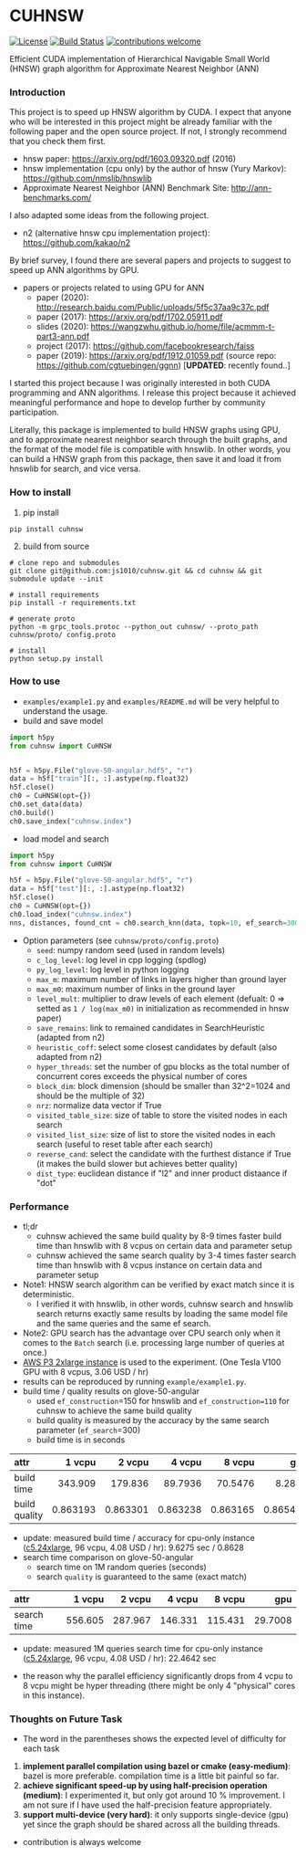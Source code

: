 # CUHNSW

[![License](https://img.shields.io/badge/License-Apache%202.0-blue.svg)](https://opensource.org/licenses/Apache-2.0) [![Build Status](https://travis-ci.org/js1010/cuhnsw.svg?branch=main)](https://travis-ci.org/js1010/cuhnsw) [![contributions welcome](https://img.shields.io/badge/contributions-welcome-brightgreen.svg?style=flat)](https://github.com/dwyl/learn-travis/issues)

Efficient CUDA implementation of Hierarchical Navigable Small World (HNSW) graph algorithm for Approximate Nearest Neighbor (ANN)

### Introduction

This project is to speed up HNSW algorithm by CUDA. I expect that anyone who will be interested in this project might be already familiar with the following paper and the open source project. If not, I strongly recommend that you check them first.

- hnsw paper: https://arxiv.org/pdf/1603.09320.pdf (2016)
- hnsw implementation (cpu only) by the author of hnsw (Yury Markov): https://github.com/nmslib/hnswlib
- Approximate Nearest Neighbor (ANN) Benchmark Site: http://ann-benchmarks.com/

I also adapted some ideas from the following project.

- n2 (alternative hnsw cpu implementation project): https://github.com/kakao/n2

By brief survey, I found there are several papers and projects to suggest to speed up ANN algorithms by GPU.

- papers or projects related to using GPU for ANN
  - paper (2020): http://research.baidu.com/Public/uploads/5f5c37aa9c37c.pdf
  - paper (2017): https://arxiv.org/pdf/1702.05911.pdf
  - slides (2020): https://wangzwhu.github.io/home/file/acmmm-t-part3-ann.pdf
  - project (2017): https://github.com/facebookresearch/faiss
  - paper (2019): https://arxiv.org/pdf/1912.01059.pdf (source repo: https://github.com/cgtuebingen/ggnn) [**UPDATED**: recently found..]
  
I started this project because I was originally interested in both CUDA programming and ANN algorithms. I release this project because it achieved meaningful performance and hope to develop further by community participation. 

Literally, this package is implemented to build HNSW graphs using GPU, and to approximate nearest neighbor search through the built graphs, and the format of the model file is compatible with hnswlib. In other words, you can build a HNSW graph from this package, then save it and load it from hnswlib for search, and vice versa.


### How to install

1. pip install

```shell
pip install cuhnsw
```

2. build from source 

```shell
# clone repo and submodules
git clone git@github.com:js1010/cuhnsw.git && cd cuhnsw && git submodule update --init

# install requirements
pip install -r requirements.txt

# generate proto
python -m grpc_tools.protoc --python_out cuhnsw/ --proto_path cuhnsw/proto/ config.proto

# install
python setup.py install
```

### How to use

- `examples/example1.py` and `examples/README.md` will be very helpful to understand the usage.
- build and save model

```python
import h5py
from cuhnsw import CuHNSW


h5f = h5py.File("glove-50-angular.hdf5", "r")
data = h5f["train"][:, :].astype(np.float32)
h5f.close()
ch0 = CuHNSW(opt={})
ch0.set_data(data)
ch0.build()
ch0.save_index("cuhnsw.index")
```

- load model and search

```python
import h5py
from cuhnsw import CuHNSW

h5f = h5py.File("glove-50-angular.hdf5", "r")
data = h5f["test"][:, :].astype(np.float32)
h5f.close()
ch0 = CuHNSW(opt={})
ch0.load_index("cuhnsw.index")
nns, distances, found_cnt = ch0.search_knn(data, topk=10, ef_search=300)
```

- Option parameters (see `cuhnsw/proto/config.proto`)
  - `seed`: numpy random seed (used in random levels)
  - `c_log_level`: log level in cpp logging (spdlog)
  - `py_log_level`: log level in python logging
  - `max_m`: maximum number of links in layers higher than ground layer
  - `max_m0`: maximum number of links in the ground layer
  - `level_mult`: multiplier to draw levels of each element (defualt: 0 => setted as `1 / log(max_m0)` in initialization as recommended in hnsw paper)
  - `save_remains`: link to remained candidates in SearchHeuristic (adapted from n2)
  - `heuristic_coff`: select some closest candidates by default (also adapted from n2)
  - `hyper_threads`: set the number of gpu blocks as the total number of concurrent cores exceeds the physical number of cores
  - `block_dim`: block dimension (should be smaller than 32^2=1024 and should be the multiple of 32)
  - `nrz`: normalize data vector if True
  - `visited_table_size`: size of table to store the visited nodes in each search
  - `visited_list_size`: size of list to store the visited nodes in each search (useful to reset table after each search)
  - `reverse_cand`: select the candidate with the furthest distance if True (it makes the build slower but achieves better quality)
  - `dist_type`: euclidean distance if "l2" and inner product distaance if "dot"

### Performance

- tl;dr
  - cuhnsw achieved the same build quality by 8-9 times faster build time than hnswlib with 8 vcpus on certain data and parameter setup
  - cuhnsw achieved the same search quality by 3-4 times faster search time than hnswlib with 8 vcpus instance on certain data and parameter setup
- Note1: HNSW search algorithm can be verified by exact match since it is deterministic. 
  - I verified it with hnswlib, in other words, cuhnsw search and hnswlib search returns exactly same results by loading the same model file and the same queries and the same ef search.
- Note2: GPU search has the advantage over CPU search only when it comes to the `Batch` search (i.e. processing large number of queries at once.) 
- [AWS P3 2xlarge instance](https://aws.amazon.com/ec2/instance-types/p3/) is used to the experiment. (One Tesla V100 GPU with 8 vcpus, 3.06 USD / hr)
- results can be reproduced by running `example/example1.py`.
- build time / quality results on glove-50-angular
  - used `ef_construction`=150 for hnswlib and `ef_construction=110` for cuhnsw to achieve the same build quality
  - build quality is measured by the accuracy by the same search parameter (`ef_search`=300)
  - build time is in seconds

| attr          |     1 vcpu |     2 vcpu |    4 vcpu |    8 vcpu |       gpu |
|:--------------|-----------:|-----------:|----------:|----------:|----------:|
| build time    | 343.909    | 179.836    | 89.7936   | 70.5476   | 8.2847    |
| build quality |   0.863193 |   0.863301 |  0.863238 |  0.863165 |  0.865471 |

- update: measured build time / accuracy for cpu-only instance ([c5.24xlarge](https://aws.amazon.com/ec2/instance-types/c5/), 96 vcpu, 4.08 USD / hr): 9.6275 sec / 0.8628
- search time comparison on glove-50-angular
  - search time on 1M random queries (seconds)
  - search `quality` is guaranteed to the same (exact match)

| attr        |  1 vcpu |  2 vcpu |  4 vcpu |  8 vcpu |     gpu |
|:------------|--------:|--------:|--------:|--------:|--------:|
| search time | 556.605 | 287.967 | 146.331 | 115.431 | 29.7008 |

- update: measured 1M queries search time for cpu-only instance ([c5.24xlarge](https://aws.amazon.com/ec2/instance-types/c5/), 96 vcpu, 4.08 USD / hr): 22.4642 sec

- the reason why the parallel efficiency significantly drops from 4 vcpu to 8 vcpu might be hyper threading (there might be only 4 "physical" cores in this instance).

### Thoughts on Future Task

- The word in the parentheses shows the expected level of difficulty for each task

1. **implement parallel compilation using bazel or cmake (easy-medium)**: bazel is more preferable. compilation time is a little bit painful so far.
2. **achieve significant speed-up by using half-precision operation (medium)**: I experimented it, but only got around 10 % improvement. I am not sure if I have used the half-precision feature appropriately.
3. **support multi-device (very hard)**: it only supports single-device (gpu) yet since the graph should be shared across all the building threads.

- contribution is always welcome
